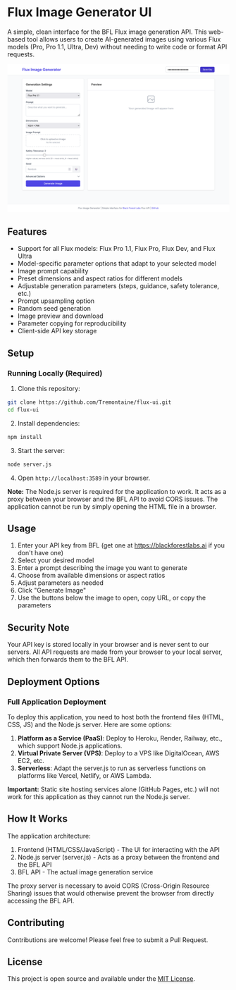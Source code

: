 # Flux Image Generator UI

A simple, clean interface for the BFL Flux image generation API. This web-based tool allows users to create AI-generated images using various Flux models (Pro, Pro 1.1, Ultra, Dev) without needing to write code or format API requests.

![Flux AI Generator UI Screenshot](FluxImageGenerator.png)

## Features

- Support for all Flux models: Flux Pro 1.1, Flux Pro, Flux Dev, and Flux Ultra
- Model-specific parameter options that adapt to your selected model
- Image prompt capability
- Preset dimensions and aspect ratios for different models
- Adjustable generation parameters (steps, guidance, safety tolerance, etc.)
- Prompt upsampling option
- Random seed generation
- Image preview and download
- Parameter copying for reproducibility
- Client-side API key storage

## Setup

### Running Locally (Required)

1. Clone this repository:
```bash
git clone https://github.com/Tremontaine/flux-ui.git
cd flux-ui
```

2. Install dependencies:
```bash
npm install
```

3. Start the server:
```bash
node server.js
```

4. Open `http://localhost:3589` in your browser.

**Note:** The Node.js server is required for the application to work. It acts as a proxy between your browser and the BFL API to avoid CORS issues. The application cannot be run by simply opening the HTML file in a browser.

## Usage

1. Enter your API key from BFL (get one at https://blackforestlabs.ai if you don't have one)
2. Select your desired model
3. Enter a prompt describing the image you want to generate
4. Choose from available dimensions or aspect ratios
5. Adjust parameters as needed
6. Click "Generate Image"
7. Use the buttons below the image to open, copy URL, or copy the parameters

## Security Note

Your API key is stored locally in your browser and is never sent to our servers. All API requests are made from your browser to your local server, which then forwards them to the BFL API.

## Deployment Options

### Full Application Deployment

To deploy this application, you need to host both the frontend files (HTML, CSS, JS) and the Node.js server. Here are some options:

1. **Platform as a Service (PaaS)**: Deploy to Heroku, Render, Railway, etc., which support Node.js applications.
2. **Virtual Private Server (VPS)**: Deploy to a VPS like DigitalOcean, AWS EC2, etc.
3. **Serverless**: Adapt the server.js to run as serverless functions on platforms like Vercel, Netlify, or AWS Lambda.

**Important:** Static site hosting services alone (GitHub Pages, etc.) will not work for this application as they cannot run the Node.js server.

## How It Works

The application architecture:
1. Frontend (HTML/CSS/JavaScript) - The UI for interacting with the API
2. Node.js server (server.js) - Acts as a proxy between the frontend and the BFL API
3. BFL API - The actual image generation service

The proxy server is necessary to avoid CORS (Cross-Origin Resource Sharing) issues that would otherwise prevent the browser from directly accessing the BFL API.

## Contributing

Contributions are welcome! Please feel free to submit a Pull Request.

## License

This project is open source and available under the [MIT License](LICENSE).